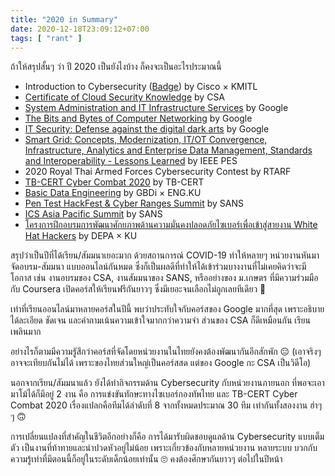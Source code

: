 ```yaml
---
title: "2020 in Summary"
date: 2020-12-18T23:09:12+07:00
tags: [ "rant" ]
---
```


ถ้าให้สรุปสั้นๆ ว่า ปี 2020 เป็นยังไงบ้าง ก็คงจะเป็นอะไรประมาณนี้

* Introduction to Cybersecurity ([Badge](https://www.youracclaim.com/badges/4673bd30-614d-4251-9d16-1d2fc1aca985)) by Cisco × KMITL
* [Certificate of Cloud Security Knowledge](https://verify.skilljar.com/c/jt3bsgay6p3z) by CSA
* [System Administration and IT Infrastructure Services](https://www.coursera.org/account/accomplishments/certificate/63BS4KT9P6KB) by Google
* [The Bits and Bytes of Computer Networking](https://www.coursera.org/account/accomplishments/certificate/X7LMGZMG9B9Y) by Google
* [IT Security: Defense against the digital dark arts](https://www.coursera.org/account/accomplishments/certificate/LQNVTT29USA5) by Google
* [Smart Grid: Concepts, Modernization, IT/OT Convergence, Infrastructure, Analytics and Enterprise Data Management, Standards and Interoperability - Lessons Learned](http://www.greennetworkseminar.com/files/Brochure_IEEE%20PES%20Smart%20Grid_2020.pdf) by IEEE PES
* 2020 Royal Thai Armed Forces Cybersecurity Contest by RTARF
* [TB-CERT Cyber Combat 2020](https://www.facebook.com/permalink.php?story_fbid=812947409243800&id=217387235466490) by TB-CERT
* [Basic Data Engineering](https://gbdi.depa.or.th/project/den-3-2001/) by GBDi × ENG.KU
* [Pen Test HackFest & Cyber Ranges Summit](https://www.sans.org/history/ceucert.php?id=8901460) by SANS
* [ICS Asia Pacific Summit](https://www.sans.org/history/ceucert.php?id=9342160) by SANS
* [โครงการฝึกอบรมการพัฒนาศักยภาพด้านความมั่นคงปลอดภัยไซเบอร์เพื่อเข้าสู่สายงาน White Hat Hackers](https://www.depa.or.th/th/article-view/20201214_02) by DEPA × KU

สรุปว่าเป็นปีที่ได้เรียน/สัมมนาเยอะมาก ด้วยสถานการณ์ COVID-19 ทำให้หลายๆ หน่วยงานหันมาจัดอบรม-สัมมนา แบบออนไลน์กันหมด ซึ่งก็เป็นผลดีที่ทำให้ได้เข้าร่วมบางงานที่ไม่เคยคิดว่าจะมีโอกาส เช่น งานอบรมของ CSA, งานสัมมนาของ SANS, หรืออย่างของ ม.เกษตร ที่มีความร่วมมือกับ Coursera เปิดคอร์สให้เรียนฟรีกันยาวๆ ซึ่งมีเยอะจนเลือกไม่ถูกเลยทีเดียว 🤩

เท่าที่เรียนออนไลน์มาหลายคอร์สในปีนี้ พบว่าประทับใจกับคอร์สของ Google มากที่สุด เพราะอธิบายได้ละเอียด ชัดเจน และคำถามเน้นความเข้าใจมากกว่าความจำ ส่วนของ CSA ก็ดีเหมือนกัน เรียนเพลินมาก

อย่างไรก็ตามมีความรูัสึกว่าคอร์สที่จัดโดยหน่วยงานในไทยยังคงต้องพัฒนากันอีกสักพัก 😑 (เอาจริงๆ อาจจะเทียบกันไม่ได้ เพราะของไทยส่วนใหญ่เป็นคอร์สสด แต่ของ Google กะ CSA เป็นวิดีโอ)

นอกจากเรียน/สัมมนาแล้ว ยังได้ทำกิจกรรมด้าน Cybersecurity กับหน่วยงานภายนอก ที่พอจะเอามาโม้ได้ก็มีอยู่ 2 งาน คือ การแข่งขันทักษะทางไซเบอร์กองทัพไทย และ TB-CERT Cyber Combat 2020 เรื่องแปลกคือทีมได้ลำดับที่ 8 จากทั้งหมดประมาณ 30 ทีม เท่ากันทั้งสองงาน ฮ่าๆๆ 🙃

การเปลี่ยนแปลงที่สำคัญในชีวิตอีกอย่างก็คือ การได้มารับผิดชอบดูแลด้าน Cybersecurity แบบเต็มตัว เป็นงานที่ท้าทายและน่าปวดหัวอยู่ไม่น้อย เพราะเกี่ยวข้องกับหลายหน่วยงาน หลายระบบ บวกกับความรู้เท่าที่มีตอนนี้ก็อยู่ในระดับเด็กน้อยเท่านั้น 🙄 คงต้องศึกษากันยาวๆ ต่อไปในปีหน้า
